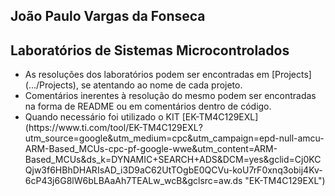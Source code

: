 <h2>João Paulo Vargas da Fonseca</h2>
<h2>Laboratórios de Sistemas Microcontrolados</h2>
<ul>
<li>As resoluções dos laboratórios podem ser encontradas em [Projects](.../Projects), se atentando ao nome de cada projeto.</li>
<li>Comentários inerentes à resolução do mesmo podem ser encontradas na forma de README ou em comentários dentro de código.</li>
<li>Quando necessário foi utilizado o KIT [EK-TM4C129EXL](https://www.ti.com/tool/EK-TM4C129EXL?utm_source=google&utm_medium=cpc&utm_campaign=epd-null-amcu-ARM-Based_MCUs-cpc-pf-google-wwe&utm_content=ARM-Based_MCUs&ds_k=DYNAMIC+SEARCH+ADS&DCM=yes&gclid=Cj0KCQjw3f6HBhDHARIsAD_i3D9aC62UtTOgbE0QCVu-koU7rF0xnq3obij4Kv-6cP43j6G8lW6bLBAaAh7TEALw_wcB&gclsrc=aw.ds "EK-TM4C129EXL")</li>
<ul>